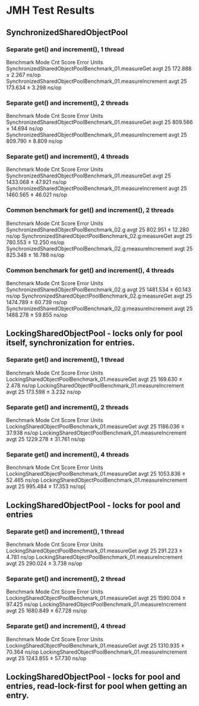 # JMH Test Results

## SynchronizedSharedObjectPool

### Separate get() and increment(), 1 thread

Benchmark                                                  Mode  Cnt    Score   Error  Units
SynchronizedSharedObjectPoolBenchmark_01.measureGet        avgt   25  172.888 ± 2.267  ns/op
SynchronizedSharedObjectPoolBenchmark_01.measureIncrement  avgt   25  173.634 ± 3.298  ns/op

### Separate get() and increment(), 2 threads

Benchmark                                                  Mode  Cnt    Score    Error  Units
SynchronizedSharedObjectPoolBenchmark_01.measureGet        avgt   25  809.566 ± 14.694  ns/op
SynchronizedSharedObjectPoolBenchmark_01.measureIncrement  avgt   25  809.790 ±  8.809  ns/op

### Separate get() and increment(), 4 threads

Benchmark                                                  Mode  Cnt     Score    Error  Units
SynchronizedSharedObjectPoolBenchmark_01.measureGet        avgt   25  1433.068 ± 47.921  ns/op
SynchronizedSharedObjectPoolBenchmark_01.measureIncrement  avgt   25  1460.565 ± 46.021  ns/op

### Common benchmark for get() and increment(), 2 threads

Benchmark                                                    Mode  Cnt    Score    Error  Units
SynchronizedSharedObjectPoolBenchmark_02.g                   avgt   25  802.951 ± 12.280  ns/op
SynchronizedSharedObjectPoolBenchmark_02.g:measureGet        avgt   25  780.553 ± 12.250  ns/op
SynchronizedSharedObjectPoolBenchmark_02.g:measureIncrement  avgt   25  825.348 ± 16.788  ns/op

### Common benchmark for get() and increment(), 4 threads

Benchmark                                                    Mode  Cnt     Score    Error  Units
SynchronizedSharedObjectPoolBenchmark_02.g                   avgt   25  1481.534 ± 60.143  ns/op
SynchronizedSharedObjectPoolBenchmark_02.g:measureGet        avgt   25  1474.789 ± 60.739  ns/op
SynchronizedSharedObjectPoolBenchmark_02.g:measureIncrement  avgt   25  1488.278 ± 59.855  ns/op

## LockingSharedObjectPool - locks only for pool itself, synchronization for entries.

### Separate get() and increment(), 1 thread

Benchmark                                             Mode  Cnt    Score   Error  Units
LockingSharedObjectPoolBenchmark_01.measureGet        avgt   25  169.630 ± 2.478  ns/op
LockingSharedObjectPoolBenchmark_01.measureIncrement  avgt   25  173.598 ± 3.232  ns/op

### Separate get() and increment(), 2 threads

Benchmark                                             Mode  Cnt     Score    Error  Units
LockingSharedObjectPoolBenchmark_01.measureGet        avgt   25  1186.036 ± 37.938  ns/op
LockingSharedObjectPoolBenchmark_01.measureIncrement  avgt   25  1229.278 ± 31.761  ns/op

### Separate get() and increment(), 4 threads

Benchmark                                             Mode  Cnt     Score    Error  Units
LockingSharedObjectPoolBenchmark_01.measureGet        avgt   25  1053.836 ± 52.465  ns/op
LockingSharedObjectPoolBenchmark_01.measureIncrement  avgt   25   995.484 ± 17.353  ns/op[

## LockingSharedObjectPool - locks for pool and entries

### Separate get() and increment(), 1 thread

Benchmark                                             Mode  Cnt    Score   Error  Units
LockingSharedObjectPoolBenchmark_01.measureGet        avgt   25  291.223 ± 4.781  ns/op
LockingSharedObjectPoolBenchmark_01.measureIncrement  avgt   25  290.024 ± 3.738  ns/op

### Separate get() and increment(), 2 thread

Benchmark                                             Mode  Cnt     Score    Error  Units
LockingSharedObjectPoolBenchmark_01.measureGet        avgt   25  1590.004 ± 97.425  ns/op
LockingSharedObjectPoolBenchmark_01.measureIncrement  avgt   25  1680.849 ± 67.728  ns/op

### Separate get() and increment(), 4 thread

Benchmark                                             Mode  Cnt     Score    Error  Units
LockingSharedObjectPoolBenchmark_01.measureGet        avgt   25  1310.935 ± 70.364  ns/op
LockingSharedObjectPoolBenchmark_01.measureIncrement  avgt   25  1243.855 ± 57.730  ns/op

## LockingSharedObjectPool - locks for pool and entries, read-lock-first for pool when getting an entry.



